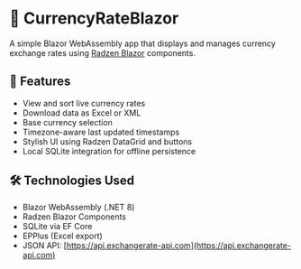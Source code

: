 # 💱 CurrencyRateBlazor

A simple Blazor WebAssembly app that displays and manages currency exchange rates using [Radzen Blazor](https://blazor.radzen.com/) components.

## 🔧 Features

- View and sort live currency rates
- Download data as Excel or XML
- Base currency selection
- Timezone-aware last updated timestamps
- Stylish UI using Radzen DataGrid and buttons
- Local SQLite integration for offline persistence

## 🛠️ Technologies Used

- Blazor WebAssembly (.NET 8)
- Radzen Blazor Components
- SQLite via EF Core
- EPPlus (Excel export)
- JSON API: [https://api.exchangerate-api.com](https://api.exchangerate-api.com)


